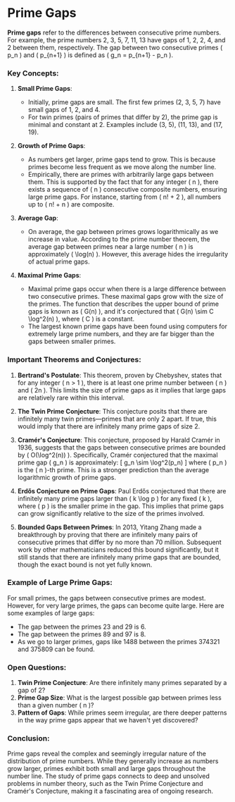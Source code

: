 # Prime Gaps

**Prime gaps** refer to the differences between consecutive prime numbers. For example, the prime numbers 2, 3, 5, 7, 11, 13 have gaps of 1, 2, 2, 4, and 2 between them, respectively. The gap between two consecutive primes \( p_n \) and \( p_{n+1} \) is defined as \( g_n = p_{n+1} - p_n \).

### Key Concepts:

1. **Small Prime Gaps**: 
   - Initially, prime gaps are small. The first few primes (2, 3, 5, 7) have small gaps of 1, 2, and 4.
   - For twin primes (pairs of primes that differ by 2), the prime gap is minimal and constant at 2. Examples include (3, 5), (11, 13), and (17, 19).

2. **Growth of Prime Gaps**:
   - As numbers get larger, prime gaps tend to grow. This is because primes become less frequent as we move along the number line.
   - Empirically, there are primes with arbitrarily large gaps between them. This is supported by the fact that for any integer \( n \), there exists a sequence of \( n \) consecutive composite numbers, ensuring large prime gaps. For instance, starting from \( n! + 2 \), all numbers up to \( n! + n \) are composite.

3. **Average Gap**: 
   - On average, the gap between primes grows logarithmically as we increase in value. According to the prime number theorem, the average gap between primes near a large number \( n \) is approximately \( \log(n) \). However, this average hides the irregularity of actual prime gaps.

4. **Maximal Prime Gaps**: 
   - Maximal prime gaps occur when there is a large difference between two consecutive primes. These maximal gaps grow with the size of the primes. The function that describes the upper bound of prime gaps is known as \( G(n) \), and it's conjectured that \( G(n) \sim C \log^2(n) \), where \( C \) is a constant.
   - The largest known prime gaps have been found using computers for extremely large prime numbers, and they are far bigger than the gaps between smaller primes.

### Important Theorems and Conjectures:

1. **Bertrand's Postulate**: This theorem, proven by Chebyshev, states that for any integer \( n > 1 \), there is at least one prime number between \( n \) and \( 2n \). This limits the size of prime gaps as it implies that large gaps are relatively rare within this interval.

2. **The Twin Prime Conjecture**: This conjecture posits that there are infinitely many twin primes—primes that are only 2 apart. If true, this would imply that there are infinitely many prime gaps of size 2.

3. **Cramér's Conjecture**: This conjecture, proposed by Harald Cramér in 1936, suggests that the gaps between consecutive primes are bounded by \( O(\log^2(n)) \). Specifically, Cramér conjectured that the maximal prime gap \( g_n \) is approximately:
   \[
   g_n \sim \log^2(p_n)
   \]
   where \( p_n \) is the \( n \)-th prime. This is a stronger prediction than the average logarithmic growth of prime gaps.

4. **Erdős Conjecture on Prime Gaps**: Paul Erdős conjectured that there are infinitely many prime gaps larger than \( k \log p \) for any fixed \( k \), where \( p \) is the smaller prime in the gap. This implies that prime gaps can grow significantly relative to the size of the primes involved.

5. **Bounded Gaps Between Primes**: In 2013, Yitang Zhang made a breakthrough by proving that there are infinitely many pairs of consecutive primes that differ by no more than 70 million. Subsequent work by other mathematicians reduced this bound significantly, but it still stands that there are infinitely many prime gaps that are bounded, though the exact bound is not yet fully known.

### Example of Large Prime Gaps:

For small primes, the gaps between consecutive primes are modest. However, for very large primes, the gaps can become quite large. Here are some examples of large gaps:
- The gap between the primes 23 and 29 is 6.
- The gap between the primes 89 and 97 is 8.
- As we go to larger primes, gaps like 1488 between the primes 374321 and 375809 can be found.

### Open Questions:

1. **Twin Prime Conjecture**: Are there infinitely many primes separated by a gap of 2?
2. **Prime Gap Size**: What is the largest possible gap between primes less than a given number \( n \)? 
3. **Pattern of Gaps**: While primes seem irregular, are there deeper patterns in the way prime gaps appear that we haven't yet discovered?

### Conclusion:

Prime gaps reveal the complex and seemingly irregular nature of the distribution of prime numbers. While they generally increase as numbers grow larger, primes exhibit both small and large gaps throughout the number line. The study of prime gaps connects to deep and unsolved problems in number theory, such as the Twin Prime Conjecture and Cramér's Conjecture, making it a fascinating area of ongoing research.
